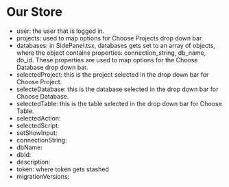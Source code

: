# Our Store

- user: the user that is logged in.
- projects: used to map options for Choose Projects drop down bar.
- databases: in SidePanel.tsx, databases gets set to an array of objects, where the object contains properties: connection_string, db_name, db_id. These properties are used to map options for the Choose Database drop down bar.
- selectedProject: this is the project selected in the drop down bar for Choose Project.
- selecteDatabase: this is the database selected in the drop down bar for Choose Database.
- selectedTable: this is the table selected in the drop down bar for Choose Table.
- selectedAction:
- selectedScript:
- setShowInput:
- connectionString:
- dbName:
- dbId:
- description:
- token: where token gets stashed
- migrationVersions:
